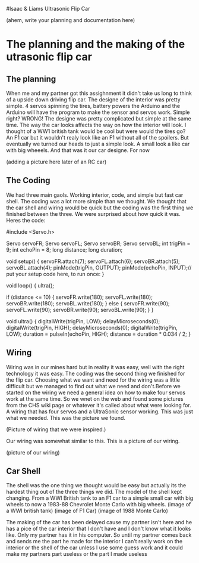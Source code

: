 #Isaac & Liams Ultrasonic Flip Car

(ahem, write your planning and documentation here)

# The planning and the making of the utrasonic flip car

## The planning
When me and my partner got this assighnment it didn't take us long to think of a upside down driving flip car. The designe of the interior was pretty simple. 4 servos spinning the tires, battery powers the Arduino and the Arduino will have the program to make the sensor and servos work. Simple right? WRONG! The designe was pretty complicated but simple at the same time. The way the car looks affects the way on how the interior will look. I thought of a WW1 british tank would be cool but were would the tires go? An F1 car but it wouldn't realy look like an F1 without all of the spoilers. But eventually we turned our heads to just a simple look. A small look a like car with big wheeels. And that was it our car designe. For now

(adding a picture here later of an RC car)

## The Coding
We had three main gaols. Working interior, code, and simple but fast car shell. The coding was a lot more simple than we thought. We thought that the car shell and wiring would be quick but the coding was the first thing we finished between the three. We were surprised about how quick it was.
Heres the code:

 #include <Servo.h>

Servo servoFR;
Servo servoFL;
Servo servoBR;
Servo servoBL;
int trigPin = 9;
int echoPin = 8;
long distance;
long duration;

void setup()
{
  servoFR.attach(7);
  servoFL.attach(6);
  servoBR.attach(5);
  servoBL.attach(4);
  pinMode(trigPin, OUTPUT);
  pinMode(echoPin, INPUT);// put your setup code here, to run once:
}

void loop() {
  ultra();

  if (distance <= 10) {
    servoFR.write(180);
    servoFL.write(180);
    servoBR.write(180);
    servoBL.write(180);
  }
  else {
    servoFR.write(90);
    servoFL.write(90);
    servoBR.write(90);
    servoBL.write(90); 
  }
}


void ultra() {
  digitalWrite(trigPin, LOW);
  delayMicroseconds(0);
  digitalWrite(trigPin, HIGH);
  delayMicroseconds(0);
  digitalWrite(trigPin, LOW);
  duration = pulseIn(echoPin, HIGH);
  distance = duration * 0.034 / 2;
}

## Wiring
Wiring was in our mines hard but in reality it was easy, well with the right technology it was easy. The coding was the second thing we finished for the flip car. Choosing what we want and need for the wiring was a little difficult but we managed to find out what we need and don't.Before we started on the wiring we need a general idea on how to make four servos work at the same time. So we wnet on the web and found some pictures from the CHS wiki page or whatever it's called about what were looking for. A wiring that has four servos and a UltraSonic sensor working. This was just what we needed. This was the picture we found.

(Picture of wiring that we were inspired.)

Our wiring was somewhat similar to this. This is a picture of our wiring.

(picture of our wiring)


## Car Shell
The shell was the one thing we thought would be easy but actually its the hardest thing out of the three things we did. The model of the shell kept changing. From a WWI British tank to an F1 car to a simple small car with big wheels to now a 1983-88 Chevrolet Monte Carlo with big wheels.
(image of a WWI british tank)
(image of F1 Car)
(image of 1988 Monte Carlo)

The making of the car has been delayed cause my partner isn't here and he has a pice of the car interior that I don't have and I don't know what it looks like. Only my partner has it in his computer. So until my partner comes back and sends me the part he made for the interior I can't really work on the interior or the shell of the car unless I use some guess work and it could make my partners part useless or the part I made useless 
